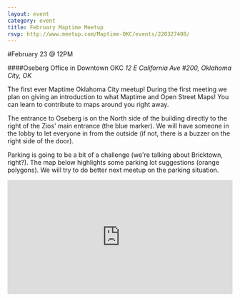 ```yaml
---
layout: event
category: event
title: February Maptime Meetup
rsvp: http://www.meetup.com/Maptime-OKC/events/220327408/
---
```


#February 23 @ 12PM

####Oseberg Office in Downtown OKC
*12 E California Ave #200, Oklahoma City, OK*

The first ever Maptime Oklahoma City meetup! During the first meeting we plan on giving an introduction to what Maptime and Open Street Maps! You can learn to contribute to maps around you right away.

The entrance to Oseberg is on the North side of the building directly to the right of the Zios' main entrance (the blue marker). We will have someone in the lobby to let everyone in from the outside (if not, there is a buzzer on the right side of the door).

Parking is going to be a bit of a challenge (we're talking about Bricktown, right?). The map below highlights some  parking lot suggestions (orange polygons). We will try to do better next meetup on the parking situation.



<iframe width='100%' height='256px' frameBorder='0' src='https://a.tiles.mapbox.com/v4/jvrousseau.l4okdegc/attribution,zoompan.html?access_token=pk.eyJ1IjoianZyb3Vzc2VhdSIsImEiOiJYYUNlcVRZIn0.lp0867Jn5ynlj72kMwICSA#16/35.4642/-97.5093'></iframe>
